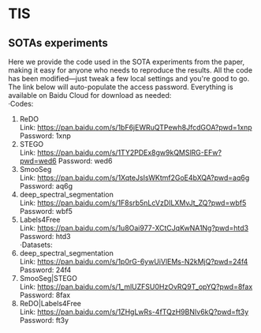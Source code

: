 # TIS




## SOTAs experiments
Here we provide the code used in the SOTA experiments from the paper, making it easy for anyone who needs to reproduce the results. All the code has been modified—just tweak a few local settings and you're good to go. The link below will auto-populate the access password. Everything is available on Baidu Cloud for download as needed: <br>
·Codes:<br>
1. ReDO <br>
Link: https://pan.baidu.com/s/1bF6jEWRuQTPewh8JfcdGOA?pwd=1xnp Password: 1xnp <br>
2. STEGO <br>
Link: https://pan.baidu.com/s/1TY2PDEx8gw9kQMSlRG-EFw?pwd=wed6 Password: wed6 <br>
3. SmooSeg <br>
Link: https://pan.baidu.com/s/1XqteJsIsWKtmf2GoE4bXQA?pwd=aq6g Password: aq6g <br>
4. deep_spectral_segmentation <br>
Link: https://pan.baidu.com/s/1F8srb5nLcVzDILXMvJt_ZQ?pwd=wbf5 Password: wbf5 <br>
5. Labels4Free <br>
Link: https://pan.baidu.com/s/1u8Oai977-XCtCJqKwNA1Ng?pwd=htd3 Password: htd3 <br>
·Datasets: <br>
1. deep_spectral_segmentation <br>
Link: https://pan.baidu.com/s/1p0rG-6ywUiVlEMs-N2kMjQ?pwd=24f4 Password: 24f4 <br>
2. SmooSeg|STEGO <br>
Link: https://pan.baidu.com/s/1_mlUZFSU0HzOvRQ9T_opYQ?pwd=8fax Password: 8fax <br>
3. ReDO|Labels4Free<br>
Link: https://pan.baidu.com/s/1ZHgLwRs-4fTQzH9BNIv6kQ?pwd=ft3y Password: ft3y <br>
